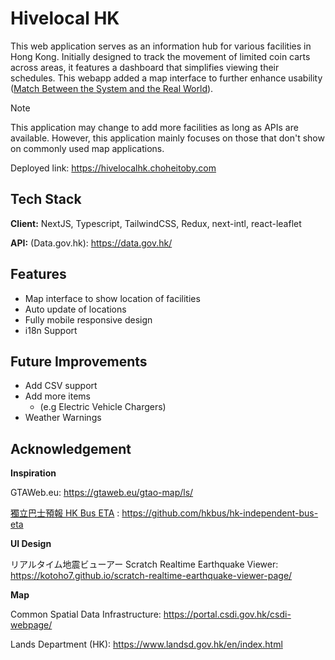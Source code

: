 # Hivelocal HK

This web application serves as an information hub for various facilities in Hong Kong. Initially designed to track the movement of limited coin carts across areas, it features a dashboard that simplifies viewing their schedules. This webapp added a map interface to further enhance usability ([Match Between the System and the Real World](https://www.nngroup.com/articles/ten-usability-heuristics/#toc-2-match-between-the-system-and-the-real-world-2)).

> [!NOTE]
> This application may change to add more facilities as long as APIs are available. However, this application mainly focuses on those that don't show on commonly used map applications.

Deployed link: https://hivelocalhk.choheitoby.com

## Tech Stack

**Client:** NextJS, Typescript, TailwindCSS, Redux, next-intl, react-leaflet

**API:** (Data.gov.hk): https://data.gov.hk/

## Features

-   Map interface to show location of facilities
-   Auto update of locations
-   Fully mobile responsive design
-   i18n Support

## Future Improvements

-   Add CSV support
-   Add more items
    -   (e.g Electric Vehicle Chargers)
-   Weather Warnings

## Acknowledgement

**Inspiration**

GTAWeb.eu: https://gtaweb.eu/gtao-map/ls/

[獨立巴士預報 HK Bus ETA](https://hkbus.app) : https://github.com/hkbus/hk-independent-bus-eta

**UI Design**

リアルタイム地震ビューアー Scratch Realtime Earthquake Viewer: https://kotoho7.github.io/scratch-realtime-earthquake-viewer-page/

**Map**

Common Spatial Data Infrastructure: https://portal.csdi.gov.hk/csdi-webpage/

Lands Department (HK): https://www.landsd.gov.hk/en/index.html
